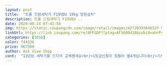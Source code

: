 ```yaml
---
layout: post 
title:  "트롬 드럼세탁기 F19VDU 19kg 방문설치" 
description: 트롬 드럼세탁기 F19VDU ..
date: 2020-08-24 07:41:54 
img: https://static.coupangcdn.com/image/retail/images/42720393646127-5fa7a6be-1d20-4bcd-b91d-14c609457cb3.jpg 
linkUrl: https://link.coupang.com/re/AFFSDP?lptag=AF3600438&subid=ahnPublicAsk&pageKey=1449148467&itemId=2496007987&vendorItemId=70489169589&traceid=V0-113-a449e94f49e36c8a 
categories: [1016] 
color: f44336 
price: 967500 
author: Ask View Shop 
cont:  "13년된 세탁기를 드디어 교체했네요<br/>1등급신청이 힘들어 별4개입니다<br/>기사님 두분이 오셔서 잘 설치했어요.<br/><br/>만족도 100점 .<br/><br/>메탈색도 이쁘고 많은량 빨래도 깨끗이 되고요.<br/><br/>부엌 베란다 문이 좁은데다 냉장고까지 있어서 고생하셨네요.<br/><br/>세탁첨가기능이 마음에 들었어요<br/>소리도 적고 오늘 늦은시간까지 빨래 돌렸네요.<br/><br/>소음도적어요.<br/><br/>아직 세탁은 안해봐서 모르겠고 일단 10키로에서 바꾸어서 속이 시원하네요<br/>주문번호 2000074000292<br/>최대한 설치하는데 방해되지 않게 나머지 모든 자리 치워드렸어요.<br/><br/>하마트 삼성23kg 취소하고 쿠팡서 저렴하게 구입<br/>" 
---
```

